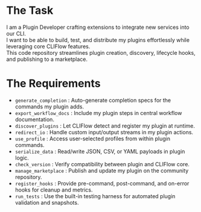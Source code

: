 # The Task

I am a Plugin Developer crafting extensions to integrate new services into our CLI.  
I want to be able to build, test, and distribute my plugins effortlessly while leveraging core CLIFlow features.  
This code repository streamlines plugin creation, discovery, lifecycle hooks, and publishing to a marketplace.

# The Requirements

* `generate_completion` : Auto-generate completion specs for the commands my plugin adds.  
* `export_workflow_docs` : Include my plugin steps in central workflow documentation.  
* `discover_plugins` : Let CLIFlow detect and register my plugin at runtime.  
* `redirect_io` : Handle custom input/output streams in my plugin actions.  
* `use_profile` : Access user-selected profiles from within plugin commands.  
* `serialize_data` : Read/write JSON, CSV, or YAML payloads in plugin logic.  
* `check_version` : Verify compatibility between plugin and CLIFlow core.  
* `manage_marketplace` : Publish and update my plugin on the community repository.  
* `register_hooks` : Provide pre-command, post-command, and on-error hooks for cleanup and metrics.  
* `run_tests` : Use the built-in testing harness for automated plugin validation and snapshots.

